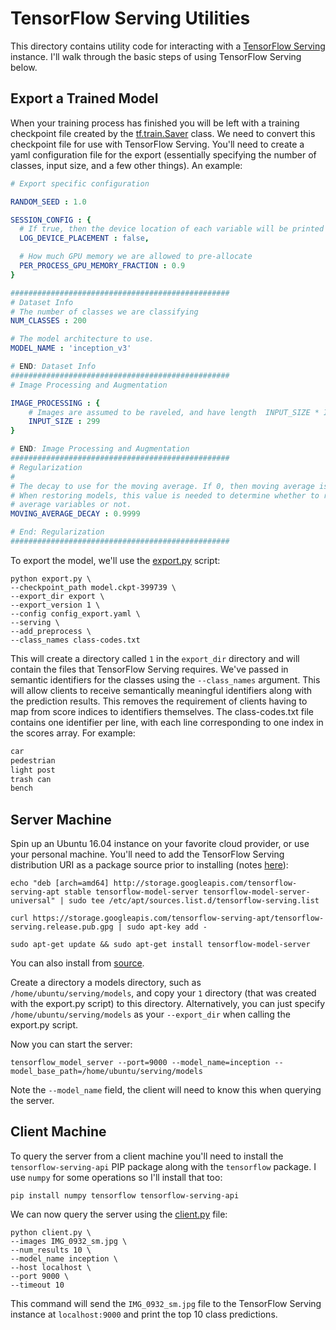 # TensorFlow Serving Utilities

This directory contains utility code for interacting with a [TensorFlow Serving](https://www.tensorflow.org/serving/) instance. I'll walk through the basic steps of using TensorFlow Serving below.

## Export a Trained Model
When your training process has finished you will be left with a training checkpoint file created by the [tf.train.Saver](https://www.tensorflow.org/api_docs/python/tf/train/Saver) class. We need to convert this checkpoint file for use with TensorFlow Serving. You'll need to create a yaml configuration file for the export (essentially specifying the number of classes, input size, and a few other things). An example:

```yaml
# Export specific configuration

RANDOM_SEED : 1.0

SESSION_CONFIG : {
  # If true, then the device location of each variable will be printed
  LOG_DEVICE_PLACEMENT : false,

  # How much GPU memory we are allowed to pre-allocate
  PER_PROCESS_GPU_MEMORY_FRACTION : 0.9
}

#################################################
# Dataset Info
# The number of classes we are classifying
NUM_CLASSES : 200

# The model architecture to use.
MODEL_NAME : 'inception_v3'

# END: Dataset Info
#################################################
# Image Processing and Augmentation 

IMAGE_PROCESSING : {
    # Images are assumed to be raveled, and have length  INPUT_SIZE * INPUT_SIZE * 3
    INPUT_SIZE : 299
}

# END: Image Processing and Augmentation
#################################################
# Regularization 
#
# The decay to use for the moving average. If 0, then moving average is not computed
# When restoring models, this value is needed to determine whether to restore moving
# average variables or not.
MOVING_AVERAGE_DECAY : 0.9999

# End: Regularization
#################################################
```

To export the model, we'll use the [export.py](export.py) script:
```
python export.py \
--checkpoint_path model.ckpt-399739 \
--export_dir export \
--export_version 1 \
--config config_export.yaml \
--serving \
--add_preprocess \
--class_names class-codes.txt
```
This will create a directory called `1` in the `export_dir` directory and will contain the files that TensorFlow Serving requires. We've passed in semantic identifiers for the classes using the `--class_names` argument. This will allow clients to receive semantically meaningful identifiers along with the prediction results. This removes the requirement of clients having to map from score indices to identifiers themselves. The class-codes.txt file contains one identifier per line, with each line corresponding to one index in the scores array. For example:
```txt
car
pedestrian
light post
trash can
bench
```

## Server Machine
Spin up an Ubuntu 16.04 instance on your favorite cloud provider, or use your personal machine. You'll need to add the TensorFlow Serving distribution URI as a package source prior to installing (notes [here](https://github.com/tensorflow/serving/blob/master/tensorflow_serving/g3doc/setup.md#installing-using-apt-get)):
```
echo "deb [arch=amd64] http://storage.googleapis.com/tensorflow-serving-apt stable tensorflow-model-server tensorflow-model-server-universal" | sudo tee /etc/apt/sources.list.d/tensorflow-serving.list

curl https://storage.googleapis.com/tensorflow-serving-apt/tensorflow-serving.release.pub.gpg | sudo apt-key add -

sudo apt-get update && sudo apt-get install tensorflow-model-server
```
You can also install from [source](https://github.com/tensorflow/serving/blob/master/tensorflow_serving/g3doc/setup.md#installation).

Create a directory a models directory, such as `/home/ubuntu/serving/models`, and copy your `1` directory (that was created with the export.py script) to this directory. Alternatively, you can just specify `/home/ubuntu/serving/models` as your `--export_dir` when calling the export.py script.

Now you can start the server:
```
tensorflow_model_server --port=9000 --model_name=inception --model_base_path=/home/ubuntu/serving/models
```
Note the `--model_name` field, the client will need to know this when querying the server. 

## Client Machine
To query the server from a client machine you'll need to install the `tensorflow-serving-api` PIP package along with the `tensorflow` package. I use `numpy` for some operations so I'll install that too:
```
pip install numpy tensorflow tensorflow-serving-api
```

We can now query the server using the [client.py](client.py) file:
```
python client.py \
--images IMG_0932_sm.jpg \
--num_results 10 \
--model_name inception \
--host localhost \
--port 9000 \
--timeout 10
```
This command will send the `IMG_0932_sm.jpg` file to the TensorFlow Serving instance at `localhost:9000` and print the top 10 class predictions. 
